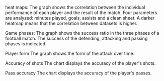 heat maps:
The graph shows the correlation between the individual performance of each player and the result of the match.
Four parameters are analyzed: minutes played, goals, assists and a clean sheet.
A darker heatmap means that the correlation between datasets is higher.

Game phases:
The graph shows the success ratio in the three phases of a football match. The success of the defending, attacking and passing phases is indicated.

Player form
The graph shows the form of the attack over time.

Accuracy of shots
The chart displays the accuracy of the player's shots.

Pass accuracy
The chart displays the accuracy of the player's passes.